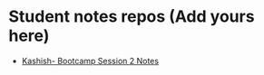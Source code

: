 # Student notes repos (Add yours here)
- [Kashish- Bootcamp Session 2 Notes](https://github.com/K-ash-ish/bootcamp-notes)
